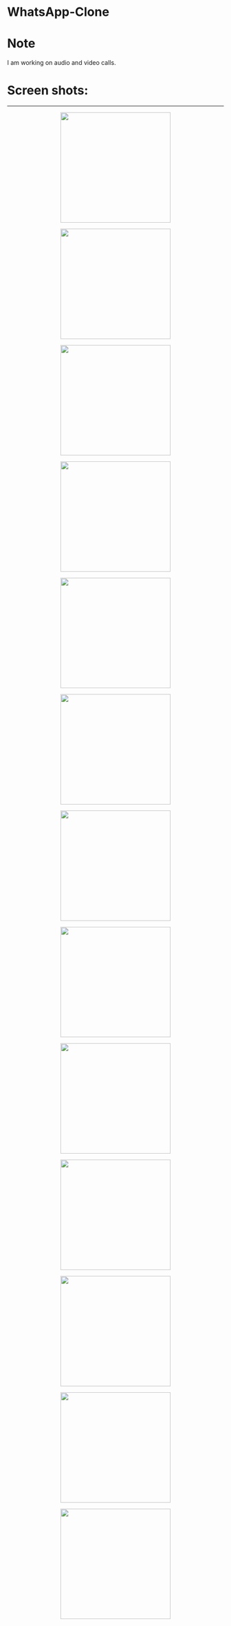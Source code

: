 # WhatsApp-Clone

# Note
I am working on audio and video calls.

# Screen shots: 
---

<p align="center">
 <img src = "images/1.jpg" width = "256">
</p>

<p align="center">
 <img src = "images/2.jpg" width = "256">
</p>

<p align="center">
 <img src = "images/3.jpg" width = "256">
</p>

<p align="center">
 <img src = "images/4.jpg" width = "256">
</p>

<p align="center">
 <img src = "images/5.jpg" width = "256">
</p>

<p align="center">
 <img src = "images/6.jpg" width = "256">
</p>

<p align="center">
 <img src = "images/7.jpg" width = "256">
</p>

<p align="center">
 <img src = "images/8.jpg" width = "256">
</p>

<p align="center">
 <img src = "images/9.jpg" width = "256">
</p>

<p align="center">
 <img src = "images/10.jpg" width = "256">
</p>

<p align="center">
 <img src = "images/11.jpg" width = "256">
</p>

<p align="center">
 <img src = "images/12.jpg" width = "256">
</p>

<p align="center">
 <img src = "images/13.jpg" width = "256">
</p>
